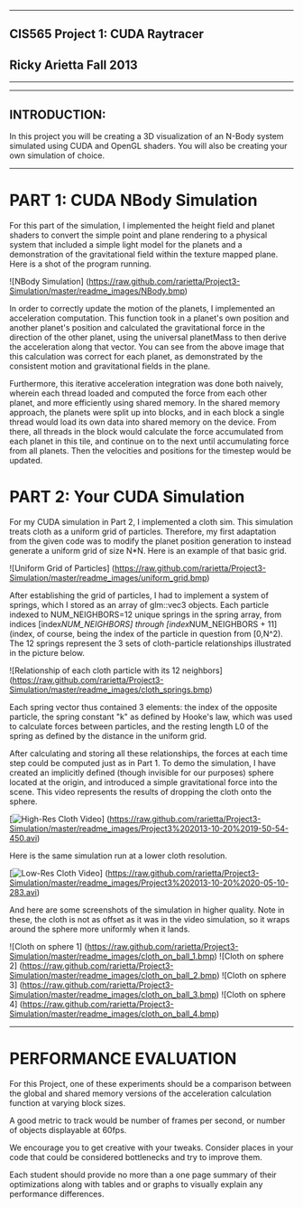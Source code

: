 -------------------------------------------------------------------------------
CIS565 Project 1: CUDA Raytracer
-------------------------------------------------------------------------------
Ricky Arietta Fall 2013
-------------------------------------------------------------------------------
-------------------------------------------------------------------------------

---
INTRODUCTION:
---
In this project you will be creating a 3D visualization of an N-Body system 
simulated using CUDA and OpenGL shaders. You will also be creating your own 
simulation of choice.

---
PART 1: CUDA NBody Simulation
===
For this part of the simulation, I implemented the height field and planet shaders
to convert the simple point and plane rendering to a physical system that
included a simple light model for the planets and a demonstration of the gravitational
field within the texture mapped plane. Here is a shot of the program running.

![NBody Simulation] (https://raw.github.com/rarietta/Project3-Simulation/master/readme_images/NBody.bmp)

In order to correctly update the motion of the planets, I implemented an
acceleration computation. This function took in a planet's own position
and another planet's position and calculated the gravitational force in the
direction of the other planet, using the universal planetMass to then
derive the acceleration along that vector. You can see from the above image
that this calculation was correct for each planet, as demonstrated by the consistent
motion and gravitational fields in the plane.

Furthermore, this iterative acceleration integration was done both naively,
wherein each thread loaded and computed the force from each other planet, and
more efficiently using shared memory. In the shared memory approach, the
planets were split up into blocks, and in each block a single thread
would load its own data into shared memory on the device. From there, all
threads in the block would calculate the force accumulated from each planet
in this tile, and continue on to the next until accumulating force from
all planets. Then the velocities and positions for the timestep would
be updated.


PART 2: Your CUDA Simulation
===

For my CUDA simulation in Part 2, I implemented a cloth sim. This simulation treats
cloth as a uniform grid of particles. Therefore, my first adaptation from the given
code was to modify the planet position generation to instead generate a uniform grid
of size N*N. Here is an example of that basic grid.

![Uniform Grid of Particles] (https://raw.github.com/rarietta/Project3-Simulation/master/readme_images/uniform_grid.bmp)

After establishing the grid of particles, I had to implement a system of springs,
which I stored as an array of glm::vec3 objects. Each particle indexed to NUM_NEIGHBORS=12
unique springs in the spring array, from indices [index*NUM_NEIGHBORS]
through [index*NUM_NEIGHBORS + 11] (index, of course, being the index of the particle in question
from [0,N^2). The 12 springs represent the 3 sets of cloth-particle relationships
illustrated in the picture below.

![Relationship of each cloth particle with its 12 neighbors] (https://raw.github.com/rarietta/Project3-Simulation/master/readme_images/cloth_springs.bmp)

Each spring vector thus contained 3 elements: the index of the opposite particle, the
spring constant "k" as defined by Hooke's law, which was used to calculate forces
between particles, and the resting length L0 of the spring as defined by the distance
in the uniform grid.

After calculating and storing all these relationships, the forces at each time step could be
computed just as in Part 1. To demo the simulation, I have created an implicitly defined (though
invisible for our purposes) sphere located at the origin, and introduced a simple gravitational
force into the scene. This video represents the results of dropping the cloth
onto the sphere.

[![High-Res Cloth Video](https://raw.github.com/rarietta/Project3-Simulation/master/readme_images/video_shot_1.bmp)] (https://raw.github.com/rarietta/Project3-Simulation/master/readme_images/Project3%202013-10-20%2019-50-54-450.avi)

Here is the same simulation run at a lower cloth resolution.

[![Low-Res Cloth Video](https://raw.github.com/rarietta/Project3-Simulation/master/readme_images/video_shot_2.bmp)] (https://raw.github.com/rarietta/Project3-Simulation/master/readme_images/Project3%202013-10-20%2020-05-10-283.avi)

And here are some screenshots of the simulation in higher quality. Note in these, the
cloth is not as offset as it was in the video simulation, so it wraps around the
sphere more uniformly when it lands.

![Cloth on sphere 1] (https://raw.github.com/rarietta/Project3-Simulation/master/readme_images/cloth_on_ball_1.bmp)
![Cloth on sphere 2] (https://raw.github.com/rarietta/Project3-Simulation/master/readme_images/cloth_on_ball_2.bmp)
![Cloth on sphere 3] (https://raw.github.com/rarietta/Project3-Simulation/master/readme_images/cloth_on_ball_3.bmp)
![Cloth on sphere 4] (https://raw.github.com/rarietta/Project3-Simulation/master/readme_images/cloth_on_ball_4.bmp)

---
PERFORMANCE EVALUATION
===

For this Project, one of these experiments should be a comparison between the 
global and shared memory versions of the acceleration calculation function at
varying block sizes.

A good metric to track would be number of frames per second, 
or number of objects displayable at 60fps.

We encourage you to get creative with your tweaks. Consider places in your code
that could be considered bottlenecks and try to improve them. 

Each student should provide no more than a one page summary of their
optimizations along with tables and or graphs to visually explain any
performance differences.
